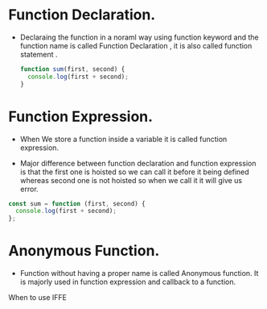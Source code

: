 # Function Declaration.

- Declaraing the function in a noraml way using function keyword and the function name is called Function Declaration , it is also called function statement .

  ```js
  function sum(first, second) {
    console.log(first + second);
  }
  ```

# Function Expression.

- When We store a function inside a variable it is called function expression.

- Major difference between function declaration and function expression is that the first one is hoisted so we can call it before it being defined whereas second one is not hoisted so when we call it it will give us error.

```js
const sum = function (first, second) {
  console.log(first + second);
};
```

# Anonymous Function.

- Function without having a proper name is called Anonymous function. It is majorly used in function expression and callback to a function.


When to use IFFE